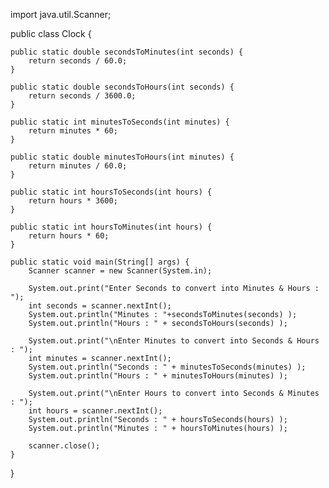 import java.util.Scanner;

public class Clock {

    public static double secondsToMinutes(int seconds) {
        return seconds / 60.0;
    }

    public static double secondsToHours(int seconds) {
        return seconds / 3600.0;
    }

    public static int minutesToSeconds(int minutes) {
        return minutes * 60;
    }

    public static double minutesToHours(int minutes) {
        return minutes / 60.0;
    }

    public static int hoursToSeconds(int hours) {
        return hours * 3600;
    }

    public static int hoursToMinutes(int hours) {
        return hours * 60;
    }

    public static void main(String[] args) {
        Scanner scanner = new Scanner(System.in);
        
        System.out.print("Enter Seconds to convert into Minutes & Hours : ");
        int seconds = scanner.nextInt();
        System.out.println("Minutes : "+secondsToMinutes(seconds) );
        System.out.println("Hours : " + secondsToHours(seconds) );

        System.out.print("\nEnter Minutes to convert into Seconds & Hours : ");
        int minutes = scanner.nextInt();
        System.out.println("Seconds : " + minutesToSeconds(minutes) );
        System.out.println("Hours : " + minutesToHours(minutes) );

        System.out.print("\nEnter Hours to convert into Seconds & Minutes : ");
        int hours = scanner.nextInt();
        System.out.println("Seconds : " + hoursToSeconds(hours) );
        System.out.println("Minutes : " + hoursToMinutes(hours) );

        scanner.close();
    }
}
